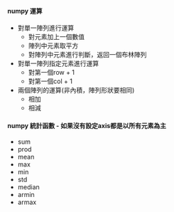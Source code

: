 #### numpy 運算
- 對單一陣列進行運算
  - 對元素加上一個數值
  - 陣列中元素取平方
  - 對陣列中元素進行判斷，返回一個布林陣列
- 對單一陣列指定元素進行運算
  - 對第一個row + 1
  - 對第一個col + 1
- 兩個陣列的運算(非內積，陣列形狀要相同)
  - 相加
  - 相減

#### numpy 統計函數 - 如果沒有設定axis都是以所有元素為主
- sum
- prod
- mean
- max
- min
- std
- median
- armin
- armax
